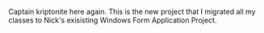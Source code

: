Captain kriptonite here again. This is the new project that I migrated all my classes to Nick's exisisting Windows Form Application Project.

